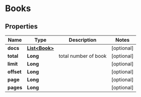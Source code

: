 
# Books

## Properties
Name | Type | Description | Notes
------------ | ------------- | ------------- | -------------
**docs** | [**List&lt;Book&gt;**](Book.md) |  |  [optional]
**total** | **Long** | total number of book |  [optional]
**limit** | **Long** |  |  [optional]
**offset** | **Long** |  |  [optional]
**page** | **Long** |  |  [optional]
**pages** | **Long** |  |  [optional]



